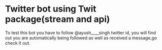 # Twitter bot using Twit package(stream and api)

To test this bot you have to follow @ayush____singh twitter id, you will find out you are automatically being followed as well as received a message,go check it out. 
